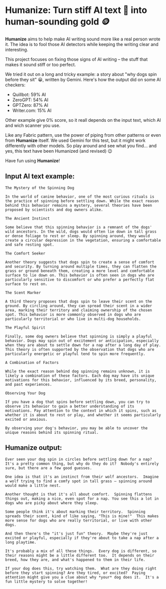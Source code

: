 # Humanize: Turn stiff AI text 🤖 into human-sounding gold 🪙

**Humanize** aims to help make AI writing sound more like a real person wrote it. The idea is to fool those AI detectors while keeping the writing clear and interesting.

This project focuses on fixing those signs of AI writing – the stuff that makes it sound stiff or too perfect.

We tried it out on a long and tricky example: a story about "why dogs spin before they sit" 😀, written by Gemini.  Here's how the output did on some AI checkers:

* Quillbot: 59% AI
* ZeroGPT: 54% AI
* GPTZero: 87% AI
* Writer.com: 15% AI

Other example give 0% score, so it reall depends on the input text, which AI and wich scanner you use.

Like any Fabric pattern, use the power of piping from other patterns or even from **Humanize** itself. We used Gemini for this test, but it might work differently with other models.  So play around and see what you find... and yes, this text have been Humanized (and revised) 😉

Have fun using **Humanize**!

## Input AI text example:
```
The Mystery of the Spinning Dog

In the world of canine behavior, one of the most curious rituals is the practice of spinning before settling down. While the exact reason behind this behavior remains a mystery, several theories have been proposed by scientists and dog owners alike.

The Ancient Instinct

Some believe that this spinning behavior is a remnant of the dogs' wild ancestors. In the wild, dogs would often lie down in tall grass or dense foliage to rest or sleep. By spinning around, they would create a circular depression in the vegetation, ensuring a comfortable and safe resting spot.

The Comfort Seeker

Another theory suggests that dogs spin to create a sense of comfort and security. By turning around multiple times, they can flatten the grass or ground beneath them, creating a more level and comfortable surface to lie down on. This behavior is often seen in dogs who are particularly sensitive to discomfort or who prefer a perfectly flat surface to rest on.

The Scent Marker

A third theory proposes that dogs spin to leave their scent on the ground. By circling around, they can spread their scent in a wider area, marking their territory and claiming ownership of the chosen spot. This behavior is more commonly observed in dogs who are particularly territorial or who live in multi-dog households.

The Playful Spirit

Finally, some dog owners believe that spinning is simply a playful behavior. Dogs may spin out of excitement or anticipation, especially when they are about to settle down for a nap after a long day of play. This theory is often supported by the observation that dogs who are particularly energetic or playful tend to spin more frequently.

A Combination of Factors

While the exact reason behind dog spinning remains unknown, it is likely a combination of these factors. Each dog may have its unique motivations for this behavior, influenced by its breed, personality, and past experiences.

Observing Your Dog

If you have a dog that spins before settling down, you can try to observe its behavior to gain a better understanding of its motivations. Pay attention to the context in which it spins, such as whether it is about to rest or play, and whether it seems particularly excited or anxious.

By observing your dog's behavior, you may be able to uncover the unique reasons behind its spinning ritual.
```
## Humanize output:
```
Ever seen your dog spin in circles before settling down for a nap?  It's a pretty common thing, but why do they do it?  Nobody's entirely sure, but there are a few good guesses.

One idea is that it's an instinct from their wolf ancestors.  Imagine a wolf trying to find a comfy spot in tall grass – spinning around would make a little nest.

Another thought is that it's all about comfort.  Spinning flattens things out, making a nice, even spot for a nap. You see this a lot in dogs who are picky about where they sleep.

Some people think it's about marking their territory.  Spinning spreads their scent, kind of like saying, "This is mine!"  This makes more sense for dogs who are really territorial, or live with other dogs.

And then there's the "it's just fun" theory.  Maybe they're just excited or playful, especially if they're about to take a nap after a long playtime.

It's probably a mix of all these things.  Every dog is different, so their reasons might be a little different too.  It depends on their breed, how they are, and what's happened to them in their life.

If your dog does this, try watching them.  What are they doing right before they start spinning? Are they tired, or excited?  Paying attention might give you a clue about why *your* dog does it.  It's a fun little mystery to solve together!
```
